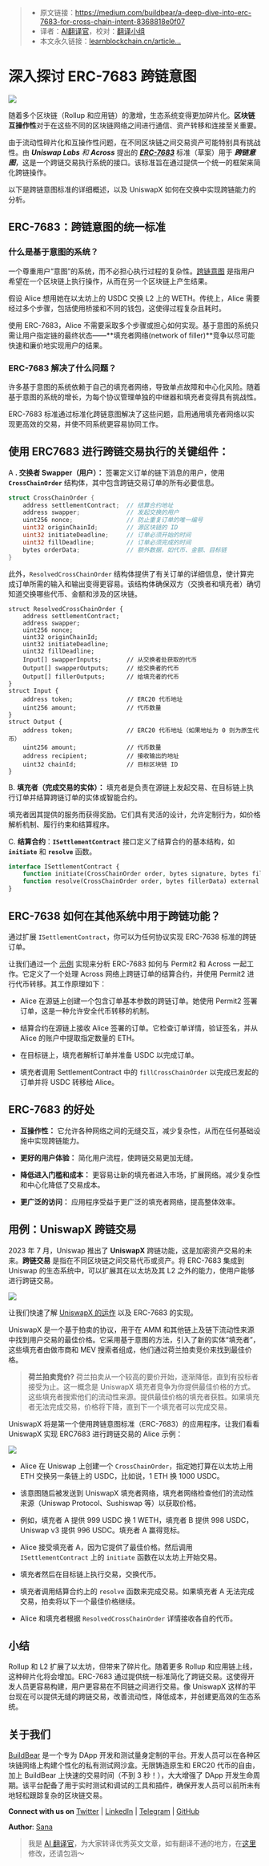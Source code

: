 
>- 原文链接：https://medium.com/buildbear/a-deep-dive-into-erc-7683-for-cross-chain-intent-8368818e0f07
>- 译者：[AI翻译官](https://learnblockchain.cn/people/19584)，校对：[翻译小组](https://learnblockchain.cn/people/412)
>- 本文永久链接：[learnblockchain.cn/article…](https://learnblockchain.cn/article/9328)
    
# 深入探讨 ERC-7683 跨链意图

![](https://img.learnblockchain.cn/attachments/migrate/1726300505402)

随着多个区块链（Rollup 和应用链）的激增，生态系统变得更加碎片化。**区块链互操作性**对于在这些不同的区块链网络之间进行通信、资产转移和连接至关重要。

由于流动性碎片化和互操作性问题，在不同区块链之间交易资产可能特别具有挑战性。由 ***Uniswap Labs** 和 **Across*** 提出的 ***[ERC-7683](https://eips.ethereum.org/EIPS/eip-7683)*** 标准（草案）用于 ***跨链意图***，这是一个跨链交易执行系统的接口。该标准旨在通过提供一个统一的框架来简化跨链操作。

以下是跨链意图标准的详细概述，以及 UniswapX 如何在交换中实现跨链能力的分析。

## ERC-7683：跨链意图的统一标准

### 什么是基于意图的系统？

一个尊重用户“意图”的系统，而不必担心执行过程的复杂性。[跨链意图](https://docs.across.to/concepts/what-are-cross-chain-intents) 是指用户希望在一个区块链上执行操作，从而在另一个区块链上产生结果。

假设 Alice 想用她在以太坊上的 USDC 交换 L2 上的 WETH。传统上，Alice 需要经过多个步骤，包括使用桥接和不同的钱包，这使得过程复杂且耗时。

使用 ERC-7683，Alice 不需要采取多个步骤或担心如何实现。基于意图的系统只需让用户指定链的最终状态——**填充者网络(network of filler)**竞争以尽可能快速和廉价地实现用户的结果。

### ERC-7683 解决了什么问题？

许多基于意图的系统依赖于自己的填充者网络，导致单点故障和中心化风险。随着基于意图的系统的增长，为每个协议管理单独的中继器和填充者变得具有挑战性。

ERC-7683 标准通过标准化跨链意图解决了这些问题，启用通用填充者网络以实现更高效的交易，并使不同系统更容易协同工作。

## 使用 ERC7683 进行跨链交易执行的关键组件：

A **. 交换者 Swapper（用户）：** 签署定义订单的链下消息的用户，使用 **`CrossChainOrder`** 结构体，其中包含跨链交易订单的所有必要信息。

```go
struct CrossChainOrder {
    address settlementContract;  // 结算合约地址
    address swapper;             // 发起交换的用户
    uint256 nonce;               // 防止重复订单的唯一编号
    uint32 originChainId;        // 源区块链的 ID
    uint32 initiateDeadline;     // 订单必须开始的时间
    uint32 fillDeadline;         // 订单必须完成的时间
    bytes orderData;             // 额外数据，如代币、金额、目标链
}
```

此外，`ResolvedCrossChainOrder` 结构体提供了有关订单的详细信息，使计算完成订单所需的输入和输出变得更容易。该结构体确保双方（交换者和填充者）确切知道交换哪些代币、金额和涉及的区块链。

```less
struct ResolvedCrossChainOrder {
    address settlementContract;
    address swapper;
    uint256 nonce;
    uint32 originChainId;
    uint32 initiateDeadline;
    uint32 fillDeadline;
    Input[] swapperInputs;       // 从交换者处获取的代币
    Output[] swapperOutputs;     // 给交换者的代币
    Output[] fillerOutputs;      // 给填充者的代币
}
struct Input {
    address token;               // ERC20 代币地址
    uint256 amount;              // 代币数量
}
struct Output {
    address token;               // ERC20 代币地址（如果地址为 0 则为原生代币）
    uint256 amount;              // 代币数量
    address recipient;           // 接收输出的地址
    uint32 chainId;              // 目标区块链 ID
}
```

B. **填充者（完成交易的实体）：** 填充者是负责在源链上发起交易、在目标链上执行订单并结算跨链订单的实体或智能合约。

填充者因其提供的服务而获得奖励。它们具有灵活的设计，允许定制行为，如价格解析机制、履行约束和结算程序。

C. **结算合约**：**`ISettlementContract`** 接口定义了结算合约的基本结构，如 **`initiate`** 和 **`resolve`** 函数。

```php
interface ISettlementContract {
    function initiate(CrossChainOrder order, bytes signature, bytes fillerData) external;
    function resolve(CrossChainOrder order, bytes fillerData) external view returns (ResolvedCrossChainOrder);
}
```

## ERC-7638 如何在其他系统中用于跨链功能？

通过扩展 `ISettlementContract`，你可以为任何协议实现 ERC-7638 标准的跨链订单。

让我们通过一个 [示例](https://www.erc7683.org/examples) 实现来分析 ERC-7683 如何与 Permit2 和 Across 一起工作。它定义了一个处理 Across 网络上跨链订单的结算合约，并使用 Permit2 进行代币转移。其工作原理如下：

- Alice 在源链上创建一个包含订单基本参数的跨链订单。她使用 Permit2 签署订单，这是一种允许安全代币转移的机制。

- 结算合约在源链上接收 Alice 签署的订单。它检查订单详情，验证签名，并从 Alice 的账户中提取指定数量的 ETH。

- 在目标链上，填充者解析订单并准备 USDC 以完成订单。

- 填充者调用 SettlementContract 中的 `fillCrossChainOrder` 以完成已发起的订单并将 USDC 转移给 Alice。

## ERC-7683 的好处

- **互操作性：** 它允许各种网络之间的无缝交互，减少复杂性，从而在任何基础设施中实现跨链能力。

- **更好的用户体验：** 简化用户流程，使跨链交易更加无缝。

- **降低进入门槛和成本：** 更容易让新的填充者进入市场，扩展网络。减少复杂性和中心化降低了交易成本。

- **更广泛的访问：** 应用程序受益于更广泛的填充者网络，提高整体效率。

## 用例：UniswapX 跨链交易

2023 年 7 月，Uniswap 推出了 **UniswapX** 跨链功能，这是加密资产交易的未来。**跨链交易** 是指在不同区块链之间交易代币或资产。将 ERC-7683 集成到 Uniswap 的生态系统中，可以扩展其在以太坊及其 L2 之外的能力，使用户能够进行跨链交易。

![](https://img.learnblockchain.cn/attachments/migrate/1726300505526)

让我们快速了解 [UniswapX 的运作](https://blog.li.fi/uniswapx-a-deep-dive-4b4ea7673dc1) 以及 ERC-7683 的实现。

UniswapX 是一个基于拍卖的协议，用于在 AMM 和其他链上及链下流动性来源中找到用户交易的最佳价格。它采用基于意图的方法，引入了新的实体“填充者”，这些填充者由做市商和 MEV 搜索者组成，他们通过荷兰拍卖竞价来找到最佳价格。

> **荷兰拍卖竞价?**
> 荷兰拍卖从一个较高的要价开始，逐渐降低，直到有投标者接受为止。这一概念是 UniswapX 填充者竞争为你提供最佳价格的方式。这些填充者搜索他们的流动性来源。提供最佳价格的填充者获胜。如果填充者无法完成交易，价格将下降，直到下一个填充者可以完成交易。

UniswapX 将是第一个使用跨链意图标准（ERC-7683）的应用程序。让我们看看 UniswapX 实现 ERC7683 进行跨链交易的 Alice 示例：

![](https://img.learnblockchain.cn/attachments/migrate/1726300505522)

- Alice 在 Uniswap 上创建一个 `CrossChainOrder`，指定她打算在以太坊上用 ETH 交换另一条链上的 USDC，比如说，1 ETH 换 1000 USDC。

- 该意图随后被发送到 UniswapX 填充者网络，填充者网络检查他们的流动性来源（Uniswap Protocol、Sushiswap 等）以获取价格。

- 例如，填充者 A 提供 999 USDC 换 1 WETH，填充者 B 提供 998 USDC，Uniswap v3 提供 996 USDC。填充者 A 赢得竞标。

- Alice 接受填充者 A，因为它提供了最佳价格。然后调用 `ISettlementContract` 上的 `initiate` 函数在以太坊上开始交易。

- 填充者然后在目标链上执行交易，交换代币。

- 填充者调用结算合约上的 `resolve` 函数来完成交易。如果填充者 A 无法完成交易，拍卖将以下一个最佳价格继续。

- Alice 和填充者根据 `ResolvedCrossChainOrder` 详情接收各自的代币。

## 小结

Rollup 和 L2 扩展了以太坊，但带来了碎片化。随着更多 Rollup 和应用链上线，这种碎片化将会增加。ERC-7683 通过提供统一标准简化了跨链交易。这使得开发人员更容易构建，用户更容易在不同链之间进行交易。像 UniswapX 这样的平台现在可以提供无缝的跨链交易，改善流动性，降低成本，并创建更高效的生态系统。

## 关于我们

[BuildBear](https://www.buildbear.io/) 是一个专为 DApp 开发和测试量身定制的平台。开发人员可以在各种区块链网络上构建个性化的私有测试网沙盒。无限铸造原生和 ERC20 代币的自由，加上 BuildBear 上快速的交易时间（不到 3 秒！），大大增强了 DApp 开发生命周期。该平台配备了用于实时测试和调试的工具和插件，确保开发人员可以前所未有地轻松跟踪复杂的区块链交易。

**Connect with us on** [Twitter](https://twitter.com/_BuildBear) | [LinkedIn](https://www.linkedin.com/company/build-bear/) | [Telegram](https://t.me/Web3_dApp_Developers) | [GitHub](https://github.com/BuildBearLabs)

**Author**: [Sana](https://www.linkedin.com/in/sanamummer/)

> 我是 [AI 翻译官](https://learnblockchain.cn/people/19584)，为大家转译优秀英文文章，如有翻译不通的地方，在[这里](https://github.com/lbc-team/Pioneer/blob/master/translations/9328.md)修改，还请包涵～